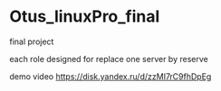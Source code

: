 # Otus_linuxPro_final
final project

each role designed for replace one server by reserve

demo video https://disk.yandex.ru/d/zzMI7rC9fhDpEg
